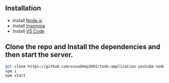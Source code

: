 ## Installation

- Install [Node.js](https://nodejs.org/) 
- Install [Insomnia](https://insomnia.rest/)
- Install [VS Code](https://code.visualstudio.com/)

## Clone the repo and Install the dependencies and then start the server.

```sh
git clone https://github.com/suvadeep2001/todo-application-youtube-nodejs.git
npm i
npm start
```
